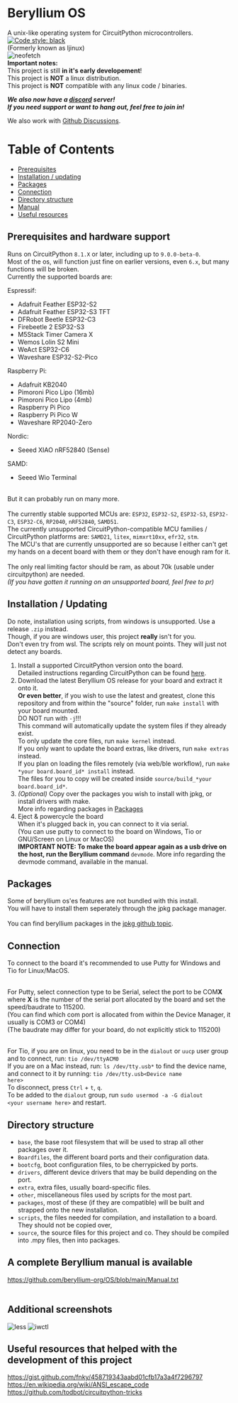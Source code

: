 # Beryllium OS
A unix-like operating system for CircuitPython microcontrollers.  <a href="https://github.com/psf/black"><img alt="Code style: black" src="https://img.shields.io/badge/code%20style-black-000000.svg"></a><br />
(Formerly known as ljinux)<br />
![neofetch](https://github.com/beryllium-org/OS/blob/main/other/screenshots/boot.gif)<br />
<b>Important notes:</b><br />
This project is still <b>in it's early developement</b>!<br />
This project is <b>NOT</b> a linux distribution.<br />
This project is <b>NOT</b> compatible with any linux code / binaries.<br />

<b><i>We also now have a [discord](https://discord.gg/V8AejwGpCv) server!<br />
If you need support or want to hang out, feel free to join in!</i></b><br />

We also work with [Github Discussions](https://github.com/beryllium-org/OS/discussions).<br />

Table of Contents
=================
* [Prerequisites](#prerequisites-and-hardware-support)
* [Installation / updating](#installation--updating)
* [Packages](#packages)
* [Connection](#connection)
* [Directory structure](#directory-structure)
* [Manual](#a-complete-beryllium-manual-is-available)
* [Useful resources](#useful-resources-that-helped-with-the-development-of-this-project)

## Prerequisites and hardware support

Runs on CircuitPython <code>8.1.X</code> or later, including up to <code>9.0.0-beta-0</code>.<br />
Most of the os, will function just fine on earlier versions, even <code>6.x</code>, but many functions will be broken.<br />
Currently the supported boards are:<br />

Espressif:<br />
 - Adafruit Feather ESP32-S2<br />
 - Adafruit Feather ESP32-S3 TFT<br />
 - DFRobot Beetle ESP32-C3<br />
 - Firebeetle 2 ESP32-S3<br />
 - M5Stack Timer Camera X<br />
 - Wemos Lolin S2 Mini<br />
 - WeAct ESP32-C6<br />
 - Waveshare ESP32-S2-Pico<br />

Raspberry Pi:<br />
 - Adafruit KB2040<br />
 - Pimoroni Pico Lipo (16mb)<br />
 - Pimoroni Pico Lipo (4mb)<br />
 - Raspberry Pi Pico<br />
 - Raspberry Pi Pico W<br />
 - Waveshare RP2040-Zero<br />

Nordic:<br />
 - Seeed XIAO nRF52840 (Sense)<br />

SAMD:<br />
 - Seeed Wio Terminal<br />

<br />
But it can probably run on many more.<br />
<br />
The currently stable supported MCUs are: <code>ESP32</code>, <code>ESP32-S2</code>, <code>ESP32-S3</code>, <code>ESP32-C3</code>, <code>ESP32-C6</code>, <code>RP2040</code>, <code>nRF52840</code>, <code>SAMD51</code>.<br />
The currently unsupported CircuitPython-compatible MCU families / CircuitPython platforms are: <code>SAMD21</code>, <code>litex</code>, <code>mimxrt10xx</code>, <code>efr32</code>, <code>stm</code>.<br />
The MCU's that are currently unsupported are so because I either can't get my hands on a decent board with them or they don't have enough ram for it.<br />
<br />
The only real limiting factor should be ram, as about 70k (usable under circuitpython) are needed.<br />
<i>(If you have gotten it running on an unsupported board, feel free to pr)</i><br />

## Installation / Updating

Do note, installation using scripts, from windows is unsupported. Use a release <code>.zip</code> instead.<br />
Though, if you are windows user, this project **really** isn't for you.<br />
Don't even try from wsl. The scripts rely on mount points. They will just not detect any boards.<br />

1) Install a supported CircuitPython version onto the board.<br />
    Detailed instructions regarding CircuitPython can be found [here](https://learn.adafruit.com/welcome-to-circuitpython).<br />
2) Download the latest Beryllium OS release for your board and extract it onto it.<br />
    <b>Or even better</b>, if you wish to use the latest and greatest, clone this repository and from within the "source" folder, run <code>make install</code> with your board mounted.<br />
    DO NOT run with <code>-j</code>!!!<br />
    This command will automatically update the system files if they already exist.<br />
    To only update the core files, run <code>make kernel</code> instead.<br />
    If you only want to update the board extras, like drivers, run <code>make extras</code> instead.<br />
    If you plan on loading the files remotely (via web/ble workflow), run <code>make \*your board.board_id\* install</code> instead.<br />
    The files for you to copy will be created inside <code>source/build_\*your board.board_id\*</code>.<br />
3) *(Optional)* Copy over the packages you wish to install with jpkg, or install drivers with make.<br />
    More info regarding packages in [Packages](#packages)
4) Eject & powercycle the board<br />
    When it's plugged back in, you can connect to it via serial.<br />
    (You can use putty to connect to the board on Windows, Tio or GNU/Screen on Linux or MacOS)<br />
<b>IMPORTANT NOTE: To make the board appear again as a usb drive on the host, run the Beryllium command </b><code>devmode</code>. More info regarding the devmode command, available in the manual.<br />

## Packages
Some of beryllium os'es features are not bundled with this install.<br />
You will have to install them seperately through the jpkg package manager.<br />
<br />
You can find beryllium packages in the [jpkg github topic](https://github.com/topics/jpkg).<br />

## Connection

To connect to the board it's recommended to use Putty for Windows and Tio for Linux/MacOS.<br /><br />

For Putty, select connection type to be Serial, select the port to be COM<b>X</b> where <b>X</b> is the number of the serial port allocated by the board and set the speed/baudrate to 115200.<br />
(You can find which com port is allocated from within the Device Manager, it usually is COM3 or COM4)<br />(The baudrate may differ for your board, do not explicitly stick to 115200)<br /><br />

For Tio, if you are on linux, you need to be in the <code>dialout</code> or <code>uucp</code> user group and to connect, run: <code>tio /dev/ttyACM0</code>
<br />If you are on a Mac instead, run: <code>ls /dev/tty.usb*</code> to find the device name, and connect to it by running: <code>tio /dev/tty.usb\<Device name here\></code><br />
To disconnect, press <code>Ctrl</code> + <code>t</code>, <code>q</code>.<br />
To be added to the <code>dialout</code> group, run <code>sudo usermod -a -G dialout \<your username here\></code> and restart.<br />

## Directory structure

<ul>
<li><code>base</code>, the base root filesystem that will be used to strap all other packages over it.</li>
<li><code>Boardfiles</code>, the different board ports and their configuration data.</li>
<li><code>bootcfg</code>, boot configuration files, to be cherrypicked by ports.</li>
<li><code>drivers</code>, different device drivers that may be build depending on the port.</li>
<li><code>extra</code>, extra files, usually board-specific files.</li>
<li><code>other</code>, miscellaneous files used by scripts for the most part.</li>
<li><code>packages</code>, most of these (if they are compatible) will be built and strapped onto the new installation.</li>
<li><code>scripts</code>, the files needed for compilation, and installation to a board. They should not be copied over,</li>
<li><code>source</code>, the source files for this project and co. They should be compiled into .mpy files, then into packages.</li>
</ul>

## A complete Beryllium manual is available

 https://github.com/beryllium-org/OS/blob/main/Manual.txt<br />
 <br />

## Additional screenshots
![less](https://github.com/beryllium-org/OS/blob/main/other/screenshots/less.png)
![iwctl](https://github.com/beryllium-org/OS/blob/main/other/screenshots/iwctl.png)

## Useful resources that helped with the development of this project
 https://gist.github.com/fnky/458719343aabd01cfb17a3a4f7296797<br />
 https://en.wikipedia.org/wiki/ANSI_escape_code<br />
 https://github.com/todbot/circuitpython-tricks<br />
